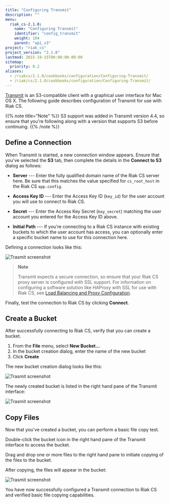 ```yaml
---
title: "Configuring Transmit"
description: ""
menu:
  riak_cs-2.1.0:
    name: "Configuring Transmit"
    identifier: "config_transmit"
    weight: 104
    parent: "api_s3"
project: "riak_cs"
project_version: "2.1.0"
lastmod: 2015-10-15T00:00:00-00:00
sitemap:
  priority: 0.2
aliases:
  - /riakcs/2.1.0/cookbooks/configuration/Configuring-Transmit/
  - /riak/cs/2.1.0/cookbooks/configuration/Configuring-Transmit/
---
```


[Transmit](https://www.panic.com/transmit/) is an S3-compatible client with a
graphical user interface for Mac OS X. The following guide describes configuration of Transmit for use with Riak CS.

{{% note title="Note" %}}
S3 support was added in Transmit version 4.4, so ensure that you're following
along with a version that supports S3 before continuing.
{{% /note %}}

## Define a Connection

When Transmit is started, a new connection window appears. Ensure that you've
selected the **S3** tab, then complete the details in the **Connect to S3**
dialog as follows:

* **Server** --- Enter the fully qualified domain name of the Riak CS server here. Be sure that this matches the value specified for `cs_root_host` in the Riak CS `app.config`.

* **Access Key ID** --- Enter the Access Key ID (`key_id`) for the user account you will use to connect to Riak CS.

* **Secret** --- Enter the Access Key Secret (`key_secret`) matching the user account you entered for the Access Key ID above.

* **Initial Path** --- If you're connecting to a Riak CS instance with existing buckets to which the user account has access, you can optionally enter a specific bucket name to use for this connection here.

Defining a connection looks like this:

![Trasmit screenshot]({{<baseurl>}}images/riak_cs_transmit0.jpg)

> **Note**
>
> Transmit expects a secure connection, so ensure that your Riak CS proxy server is configured with SSL support. For information on configuring a software solution like HAProxy with SSL for use with Riak CS, see [Load Balancing and Proxy Configuration]({{<baseurl>}}riak/cs/2.1.0/cookbooks/configuration/load-balancing-proxy).

Finally, test the connection to Riak CS by clicking **Connect**.

## Create a Bucket

After successfully connecting to Riak CS, verify that you can create a bucket.

1. From the **File** menu, select **New Bucket...**
2. In the bucket creation dialog, enter the name of the new bucket
3. Click **Create**

The new bucket creation dialog looks like this:

![Trasmit screenshot]({{<baseurl>}}images/riak_cs_transmit1.jpg)

The newly created bucket is listed in the right hand pane of the Transmit interface:

![Trasmit screenshot]({{<baseurl>}}images/riak_cs_transmit2.jpg)

## Copy Files

Now that you've created a bucket, you can perform a basic file copy test.

Double-click the bucket icon in the right hand pane of the Transmit interface
to access the bucket.

Drag and drop one or more files to the right hand pane to initiate
copying of the files to the bucket.

After copying, the files will appear in the bucket:

![Trasmit screenshot]({{<baseurl>}}images/riak_cs_transmit3.jpg)

You have now successfully configured a Transmit connection to Riak CS and
verified basic file copying capabilities.
